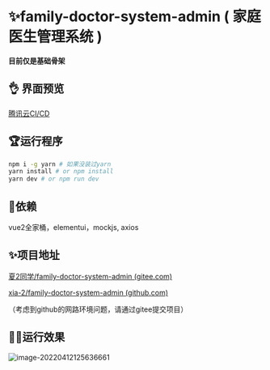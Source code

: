# ✨family-doctor-system-admin ( 家庭医生管理系统 )

**目前仅是基础骨架**

## 👌 界面预览


[腾讯云CI/CD](https://doctor-admin-8glda3yvd22a5ab0-1259020893.ap-shanghai.app.tcloudbase.com/)


## 🏆运行程序
```sh
npm i -g yarn # 如果没装过yarn
yarn install # or npm install
yarn dev # or npm run dev
```

## 🎁依赖

vue2全家桶，elementui，mockjs,  axios

## ✨项目地址

[夏2同学/family-doctor-system-admin (gitee.com)](https://gitee.com/xia_2/family-doctor-system-admin)

[xia-2/family-doctor-system-admin (github.com)](https://github.com/xia-2/family-doctor-system-admin)

（考虑到github的网路环境问题，请通过gitee提交项目）


## 🐱‍🏍运行效果

![image-20220412125636661](http://imgbed-xia-2.oss-cn-hangzhou.aliyuncs.com/img/image-20220412125636661.png)